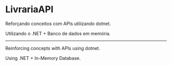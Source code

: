 # LivrariaAPI


Reforçando conceitos com APIs utilizando dotnet.


Utilizando o .NET + Banco de dados em memória.


<hr>

Reinforcing concepts with APIs using dotnet.

Using .NET + In-Memory Database.
